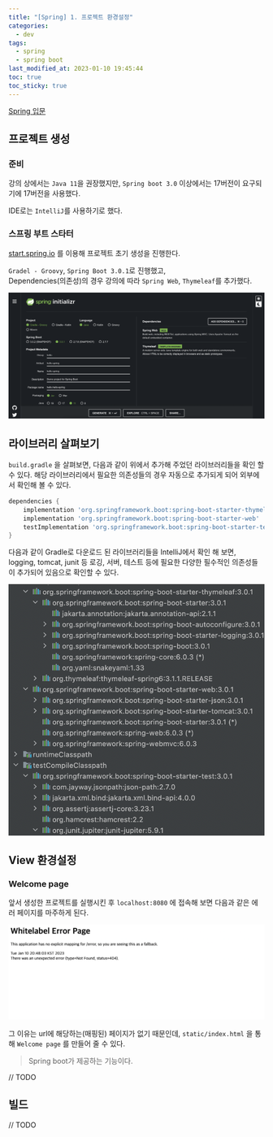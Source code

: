 ```yaml
---
title: "[Spring] 1. 프로젝트 환경설정"
categories:
  - dev
tags:
  - spring
  - spring boot
last_modified_at: 2023-01-10 19:45:44
toc: true
toc_sticky: true
---
```


[Spring 입문](https://omjinlts.github.io/dev/spring-study/)

## 프로젝트 생성

### 준비

강의 상에서는 `Java 11`을 권장했지만, `Spring boot 3.0` 이상에서는 17버전이 요구되기에 17버전을 사용했다.

IDE로는 `IntelliJ`를 사용하기로 했다.

### 스프링 부트 스타터

[start.spring.io](https://start.spring.io) 를 이용해 프로젝트 초기 생성을 진행한다.

`Gradel - Groovy`, `Spring Boot 3.0.1`로 진행했고, \
Dependencies(의존성)의 경우 강의에 따라 `Spring Web`, `Thymeleaf`를 추가했다.

![spring initializr](../../assets/img/spring-01-init.png)

## 라이브러리 살펴보기

`build.gradle` 을 살펴보면, 다음과 같이 위에서 추가해 주었던 라이브러리들을 확인 할 수 있다. 해당 라이브러리에서 필요한 의존성들의 경우 자동으로 추가되게 되어 외부에서 확인해 볼 수 있다.

```groovy
dependencies {
	implementation 'org.springframework.boot:spring-boot-starter-thymeleaf'
	implementation 'org.springframework.boot:spring-boot-starter-web'
	testImplementation 'org.springframework.boot:spring-boot-starter-test'
}
```

다음과 같이 Gradle로 다운로드 된 라이브러리들을 IntelliJ에서 확인 해 보면, \
logging, tomcat, junit 등 로깅, 서버, 테스트 등에 필요한 다양한 필수적인 의존성들이 추가되어 있음으로 확인할 수 있다.

![Dependencies](../../assets/img/spring-01-deps.png)

## View 환경설정

### Welcome page

앞서 생성한 프로젝트를 실행시킨 후 `localhost:8080` 에 접속해 보면 다음과 같은 에러 페이지를 마주하게 된다.

![Error page](../../assets/img/spring-01-whitelabel.png)

그 이유는 url에 해당하는(매핑된) 페이지가 없기 때문인데, `static/index.html` 을 통해 `Welcome page` 를 만들어 줄 수 있다.

> Spring boot가 제공하는 기능이다.

// TODO

## 빌드

// TODO
